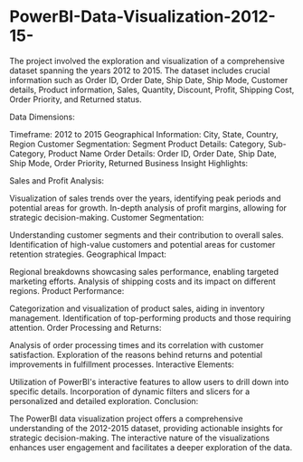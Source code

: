 # PowerBI-Data-Visualization-2012-15-
The project involved the exploration and visualization of a comprehensive dataset spanning the years 2012 to 2015. The dataset includes crucial information such as Order ID, Order Date, Ship Date, Ship Mode, Customer details, Product information, Sales, Quantity, Discount, Profit, Shipping Cost, Order Priority, and Returned status.

Data Dimensions:

Timeframe: 2012 to 2015
Geographical Information: City, State, Country, Region
Customer Segmentation: Segment
Product Details: Category, Sub-Category, Product Name
Order Details: Order ID, Order Date, Ship Date, Ship Mode, Order Priority, Returned
Business Insight Highlights:

Sales and Profit Analysis:

Visualization of sales trends over the years, identifying peak periods and potential areas for growth.
In-depth analysis of profit margins, allowing for strategic decision-making.
Customer Segmentation:

Understanding customer segments and their contribution to overall sales.
Identification of high-value customers and potential areas for customer retention strategies.
Geographical Impact:

Regional breakdowns showcasing sales performance, enabling targeted marketing efforts.
Analysis of shipping costs and its impact on different regions.
Product Performance:

Categorization and visualization of product sales, aiding in inventory management.
Identification of top-performing products and those requiring attention.
Order Processing and Returns:

Analysis of order processing times and its correlation with customer satisfaction.
Exploration of the reasons behind returns and potential improvements in fulfillment processes.
Interactive Elements:

Utilization of PowerBI's interactive features to allow users to drill down into specific details.
Incorporation of dynamic filters and slicers for a personalized and detailed exploration.
Conclusion:

The PowerBI data visualization project offers a comprehensive understanding of the 2012-2015 dataset, providing actionable insights for strategic decision-making.
The interactive nature of the visualizations enhances user engagement and facilitates a deeper exploration of the data.
